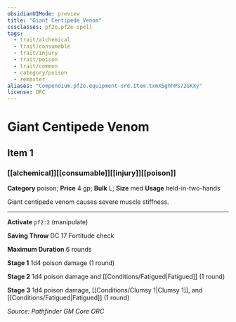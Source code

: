 ```yaml
---
obsidianUIMode: preview
title: "Giant Centipede Venom"
cssclasses: pf2e,pf2e-spell
tags:
  - trait/alchemical
  - trait/consumable
  - trait/injury
  - trait/poison
  - trait/common
  - category/poison
  - remaster
aliases: "Compendium.pf2e.equipment-srd.Item.txmX5ghhPS72GKXy"
license: ORC
---
```

# Giant Centipede Venom
## Item 1
### [[alchemical]][[consumable]][[injury]][[poison]]

**Category** poison; 
**Price** 4 gp; 
**Bulk** L; **Size** med
**Usage** held-in-two-hands

Giant centipede venom causes severe muscle stiffness.

* * *

**Activate** `pf2:2` (manipulate)

**Saving Throw** DC 17 Fortitude check

**Maximum Duration** 6 rounds

**Stage 1** 1d4 poison damage (1 round)

**Stage 2** 1d4 poison damage and [[Conditions/Fatigued|Fatigued]] (1 round)

**Stage 3** 1d4 poison damage, [[Conditions/Clumsy 1|Clumsy 1]], and [[Conditions/Fatigued|Fatigued]] (1 round)

*Source: Pathfinder GM Core*
*ORC*
